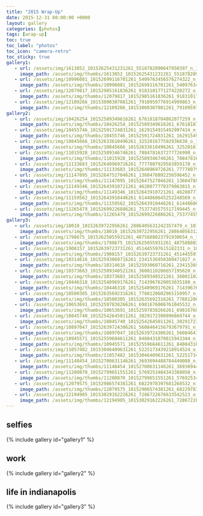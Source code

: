 ```yaml
---
title: "2015 Wrap-Up"
date: 2015-12-31 08:00:00 +0000
layout: gallery
categories: [photos]
tags: [wrap-up]
toc: true
toc_label: "photos"
toc_icon: "camera-retro"
toc_sticky: true
gallery1:
   - url: /assets/img/1613852_10152625431231261_5518782090647950397_n_10152625431231261.jpg
     image_path: /assets/img/thumbs/1613852_10152625431231261_5518782090647950397_n_10152625431231261.png
   - url: /assets/img/10996081_10152699116701261_5409763456576274322_n_10152699116701261.jpg
     image_path: /assets/img/thumbs/10996081_10152699116701261_5409763456576274322_n_10152699116701261.png
   - url: /assets/img/12079817_10152985161836261_9183101771274220272_o_10152985161836261.jpg
     image_path: /assets/img/thumbs/12079817_10152985161836261_9183101771274220272_o_10152985161836261.png
   - url: /assets/img/12109266_10153000307081261_7910959776914999863_n_10153000307081261.jpg
     image_path: /assets/img/thumbs/12109266_10153000307081261_7910959776914999863_n_10153000307081261.png
gallery2:
   - url: /assets/img/10426254_10152589349616261_6761818704862077259_n_10152589349616261.jpg
     image_path: /assets/img/thumbs/10426254_10152589349616261_6761818704862077259_n_10152589349616261.png
   - url: /assets/img/10455746_10152591724831261_1629154915492997434_n_10152591724831261.jpg
     image_path: /assets/img/thumbs/10455746_10152591724831261_1629154915492997434_n_10152591724831261.png
   - url: /assets/img/10845666_10152633610496261_325201677592936630_o_10152633610496261.jpg
     image_path: /assets/img/thumbs/10845666_10152633610496261_325201677592936630_o_10152633610496261.png
   - url: /assets/img/11015928_10152589346746261_7884781637277726990_n_10152589346746261.jpg
     image_path: /assets/img/thumbs/11015928_10152589346746261_7884781637277726990_n_10152589346746261.png
   - url: /assets/img/11133683_10152640969726261_7777807929583859178_n_10152640969726261.jpg
     image_path: /assets/img/thumbs/11133683_10152640969726261_7777807929583859178_n_10152640969726261.png
   - url: /assets/img/11147095_10152647527046261_1360478892256596452_n_10152647527046261.jpg
     image_path: /assets/img/thumbs/11147095_10152647527046261_1360478892256596452_n_10152647527046261.png
   - url: /assets/img/11149346_10152643910721261_4620877770379863815_n_10152643910721261.jpg
     image_path: /assets/img/thumbs/11149346_10152643910721261_4620877770379863815_n_10152643910721261.png
   - url: /assets/img/11159562_10152643910446261_6144860645252248569_n_10152643910446261.jpg
     image_path: /assets/img/thumbs/11159562_10152643910446261_6144860645252248569_n_10152643910446261.png
   - url: /assets/img/11265479_10152699226886261_7537745575517199445_n_10152699226886261.jpg
     image_path: /assets/img/thumbs/11265479_10152699226886261_7537745575517199445_n_10152699226886261.png
gallery3:
   - url: /assets/img/18010_10152639722956261_2886405631242357479_n_10152639722956261.jpg
     image_path: /assets/img/thumbs/18010_10152639722956261_2886405631242357479_n_10152639722956261.png
   - url: /assets/img/1798675_10152625055931261_4875888023791930654_n_10152625055931261.jpg
     image_path: /assets/img/thumbs/1798675_10152625055931261_4875888023791930654_n_10152625055931261.png
   - url: /assets/img/1908157_10152639723731261_451445597615182331_n_10152639723731261.jpg
     image_path: /assets/img/thumbs/1908157_10152639723731261_451445597615182331_n_10152639723731261.png
   - url: /assets/img/10314616_10152593060716261_2341536950389471027_n_10152593060716261.jpg
     image_path: /assets/img/thumbs/10314616_10152593060716261_2341536950389471027_n_10152593060716261.png
   - url: /assets/img/10373683_10152589340521261_3600110206657195620_n_10152589340521261.jpg
     image_path: /assets/img/thumbs/10373683_10152589340521261_3600110206657195620_n_10152589340521261.png
   - url: /assets/img/10446318_10152540969176261_7143967620053035188_o_10152540969176261.jpg
     image_path: /assets/img/thumbs/10446318_10152540969176261_7143967620053035188_o_10152540969176261.png
   - url: /assets/img/10500305_10152635692316261_7788120602965150957_n_10152635692316261.jpg
     image_path: /assets/img/thumbs/10500305_10152635692316261_7788120602965150957_n_10152635692316261.png
   - url: /assets/img/10653691_10152597838266261_6981676006761045532_n_10152597838266261.jpg
     image_path: /assets/img/thumbs/10653691_10152597838266261_6981676006761045532_n_10152597838266261.png
   - url: /assets/img/10845740_10152542645011261_3029172390996669744_o_10152542645011261.jpg
     image_path: /assets/img/thumbs/10845740_10152542645011261_3029172390996669744_o_10152542645011261.png
   - url: /assets/img/10897047_10152639724306261_5608464156793679791_n_10152639724306261.jpg
     image_path: /assets/img/thumbs/10897047_10152639724306261_5608464156793679791_n_10152639724306261.png
   - url: /assets/img/10945571_10152559684611261_8408431870815943344_n_10152559684611261.jpg
     image_path: /assets/img/thumbs/10945571_10152559684611261_8408431870815943344_n_10152559684611261.png
   - url: /assets/img/11057482_10153046409631261_5225173439218914524_o_10153046409631261.jpg
     image_path: /assets/img/thumbs/11057482_10153046409631261_5225173439218914524_o_10153046409631261.png
   - url: /assets/img/11148454_10152700631146261_3693094488784440088_n_10152700631146261.jpg
     image_path: /assets/img/thumbs/11148454_10152700631146261_3693094488784440088_n_10152700631146261.png
   - url: /assets/img/11200870_10152799651551261_5769253404343388050_n_10152799651551261.jpg
     image_path: /assets/img/thumbs/11200870_10152799651551261_5769253404343388050_n_10152799651551261.png
   - url: /assets/img/12079575_10152986574381261_6822978397681268532_n_10152986574381261.jpg
     image_path: /assets/img/thumbs/12079575_10152986574381261_6822978397681268532_n_10152986574381261.png
   - url: /assets/img/12194905_10153029162226261_7286722676633542523_o_10153029162226261.jpg
     image_path: /assets/img/thumbs/12194905_10153029162226261_7286722676633542523_o_10153029162226261.png
---
```

## selfies

{% include gallery id="gallery1" %}

## work

{% include gallery id="gallery2" %}

## life in indianapolis

{% include gallery id="gallery3" %}
